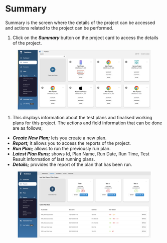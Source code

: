 # Summary

Summary is the screen where the details of the project can be accessed and actions related to the project can be performed.

1. Click on the _**Summary**_ button on the project card to access the details of the project.

<figure><img src="../../.gitbook/assets/Project Summary.png" alt=""><figcaption></figcaption></figure>

1. This displays information about the test plans and finalised working plans for this project. The actions and field information that can be done are as follows;

* _**Create New Plan;**_ lets you create a new plan.
* _**Report;**_ it allows you to access the reports of the project.
* _**Run Plan;**_ allows to run the previously run plan.
* _**Latest Plan Runs;**_ shows Id, Plan Name, Run Date, Run Time, Test Result information of last running plans.
* _**Details;**_ provides the report of the plan that has been run.

<figure><img src="../../.gitbook/assets/Screenshot 2025-02-10 at 09.50.08.png" alt=""><figcaption></figcaption></figure>
